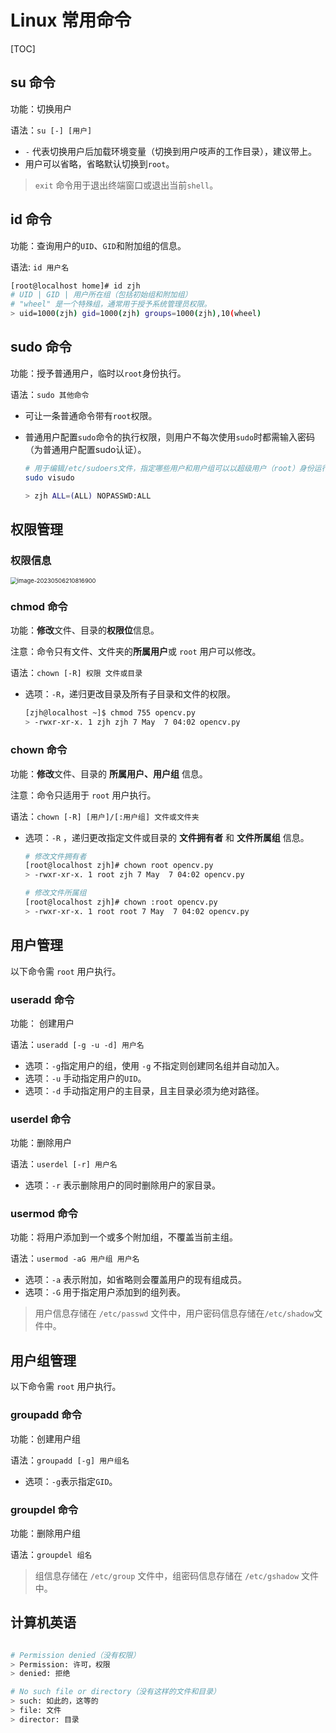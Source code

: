# Linux 常用命令

[TOC]



## su 命令

功能：切换用户

语法：`su [-] [用户]`

- `-` 代表切换用户后加载环境变量（切换到用户吱声的工作目录），建议带上。
- 用户可以省略，省略默认切换到`root`。

>`exit` 命令用于退出终端窗口或退出当前`shell`。

## id 命令

功能：查询用户的`UID`、`GID`和附加组的信息。

语法: `id 用户名`

```bash
[root@localhost home]# id zjh
# UID | GID | 用户所在组（包括初始组和附加组）
# "wheel" 是一个特殊组，通常用于授予系统管理员权限。
> uid=1000(zjh) gid=1000(zjh) groups=1000(zjh),10(wheel)

```



## sudo 命令

功能：授予普通用户，临时以`root`身份执行。

语法：`sudo 其他命令`

- 可让一条普通命令带有`root`权限。

- 普通用户配置`sudo`命令的执行权限，则用户不每次使用`sudo`时都需输入密码（为普通用户配置sudo认证）。

  ```bash
  # 用于编辑/etc/sudoers文件，指定哪些用户和用户组可以以超级用户（root）身份运行命令
  sudo visudo 
  
  > zjh ALL=(ALL) NOPASSWD:ALL
  ```

## 权限管理

### 权限信息

<img src="C:/Users/18279/AppData/Roaming/Typora/typora-user-images/image-20230506210816900.png" alt="image-20230506210816900" style="zoom: 67%;" />

### chmod 命令

功能：**修改**文件、目录的**权限位**信息。

注意：命令只有文件、文件夹的**所属用户**或 `root` 用户可以修改。

语法：`chown [-R] 权限 文件或目录`

- 选项：`-R`，递归更改目录及所有子目录和文件的权限。

  ```bash
  [zjh@localhost ~]$ chmod 755 opencv.py
  > -rwxr-xr-x. 1 zjh zjh 7 May  7 04:02 opencv.py
  
  ```

### chown 命令

功能：**修改**文件、目录的 **所属用户、用户组** 信息。

注意：命令只适用于 `root` 用户执行。

语法：`chown [-R] [用户]/[:用户组] 文件或文件夹 `

- 选项：`-R` ，递归更改指定文件或目录的 **文件拥有者** 和 **文件所属组** 信息。

  ```bash
  # 修改文件拥有者
  [root@localhost zjh]# chown root opencv.py
  > -rwxr-xr-x. 1 root zjh 7 May  7 04:02 opencv.py
  
  # 修改文件所属组
  [root@localhost zjh]# chown :root opencv.py
  > -rwxr-xr-x. 1 root root 7 May  7 04:02 opencv.py
  ```

  



## 用户管理

以下命令需 `root` 用户执行。

### useradd 命令

功能： 创建用户

语法：`useradd [-g -u -d] 用户名`

- 选项：`-g`指定用户的组，使用 `-g` 不指定则创建同名组并自动加入。
- 选项：`-u` 手动指定用户的`UID`。
- 选项：`-d` 手动指定用户的主目录，且主目录必须为绝对路径。

### userdel 命令

功能：删除用户

语法：`userdel [-r] 用户名`

- 选项：`-r` 表示删除用户的同时删除用户的家目录。

### usermod 命令

功能：将用户添加到一个或多个附加组，不覆盖当前主组。

语法：`usermod -aG 用户组 用户名`

- 选项：`-a` 表示附加，如省略则会覆盖用户的现有组成员。
- 选项：`-G` 用于指定用户添加到的组列表。

>用户信息存储在 `/etc/passwd` 文件中，用户密码信息存储在`/etc/shadow`文件中。

## 用户组管理

以下命令需 `root` 用户执行。

### groupadd 命令

功能：创建用户组

语法：`groupadd [-g] 用户组名`

- 选项：`-g`表示指定`GID`。

### groupdel 命令

功能：删除用户组

语法：`groupdel 组名`

>组信息存储在 `/etc/group` 文件中，组密码信息存储在 `/etc/gshadow` 文件中。

















































## 计算机英语

```bash

# Permission denied（没有权限）
> Permission: 许可，权限
> denied: 拒绝

# No such file or directory（没有这样的文件和目录）
> such: 如此的，这等的
> file: 文件
> director: 目录


```













